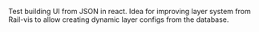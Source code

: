 Test building UI from JSON in react.
Idea for improving layer system from Rail-vis to allow creating dynamic layer configs from the database.
